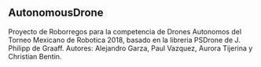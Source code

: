 ## AutonomousDrone
Proyecto de Roborregos para la competencia de Drones Autonomos del Torneo Mexicano de Robotica 2018, basado en la libreria PSDrone de J. Philipp de Graaff. Autores: Alejandro Garza, Paul Vazquez, Aurora Tijerina y Christian Bentin.

